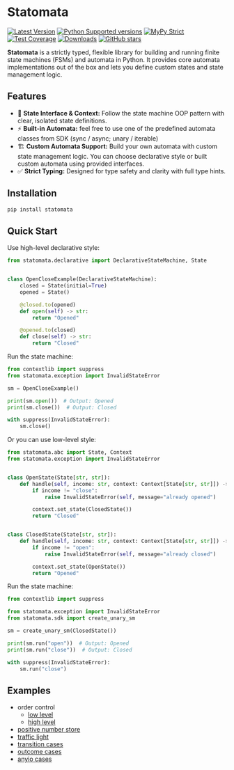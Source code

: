 # Statomata

[![Latest Version](https://img.shields.io/pypi/v/statomata.svg)](https://pypi.python.org/pypi/statomata)
[![Python Supported versions](https://img.shields.io/pypi/pyversions/statomata.svg)](https://pypi.python.org/pypi/statomata)
[![MyPy Strict](https://img.shields.io/badge/mypy-strict-blue)](https://mypy.readthedocs.io/en/stable/getting_started.html#strict-mode-and-configuration)
[![Test Coverage](https://codecov.io/gh/zerlok/statomata/branch/main/graph/badge.svg)](https://codecov.io/gh/zerlok/statomata)
[![Downloads](https://img.shields.io/pypi/dm/statomata.svg)](https://pypistats.org/packages/statomata)
[![GitHub stars](https://img.shields.io/github/stars/zerlok/statomata)](https://github.com/zerlok/statomata/stargazers)

**Statomata** is a strictly typed, flexible library for building and running finite state machines (FSMs) and automata
in Python. It provides core automata implementations out of the box and lets you define custom states and state
management logic.

## Features

- 🧠 **State Interface & Context:** Follow the state machine OOP pattern with clear, isolated state definitions.
- ⚡ **Built-in Automata:** feel free to use one of the predefined automata classes from SDK (sync / async; unary /
  iterable)
- 🏗 **Custom Automata Support:** Build your own automata with custom state management logic. You can choose declarative
  style or built custom automata using provided interfaces.
- ✅ **Strict Typing:** Designed for type safety and clarity with full type hints.

## Installation

```bash
pip install statomata
```

## Quick Start

Use high-level declarative style:

```python
from statomata.declarative import DeclarativeStateMachine, State


class OpenCloseExample(DeclarativeStateMachine):
    closed = State(initial=True)
    opened = State()

    @closed.to(opened)
    def open(self) -> str:
        return "Opened"

    @opened.to(closed)
    def close(self) -> str:
        return "Closed"
```

Run the state machine:

```python
from contextlib import suppress
from statomata.exception import InvalidStateError

sm = OpenCloseExample()

print(sm.open())  # Output: Opened
print(sm.close())  # Output: Closed

with suppress(InvalidStateError):
    sm.close()
```

Or you can use low-level style:

```python
from statomata.abc import State, Context
from statomata.exception import InvalidStateError


class OpenState(State[str, str]):
    def handle(self, income: str, context: Context[State[str, str]]) -> str:
        if income != "close":
            raise InvalidStateError(self, message="already opened")

        context.set_state(ClosedState())
        return "Closed"


class ClosedState(State[str, str]):
    def handle(self, income: str, context: Context[State[str, str]]) -> str:
        if income != "open":
            raise InvalidStateError(self, message="already closed")

        context.set_state(OpenState())
        return "Opened"
```

Run the state machine:

```python
from contextlib import suppress

from statomata.exception import InvalidStateError
from statomata.sdk import create_unary_sm

sm = create_unary_sm(ClosedState())

print(sm.run("open"))  # Output: Opened
print(sm.run("close"))  # Output: Closed

with suppress(InvalidStateError):
    sm.run("close")
```

## Examples

* order control
    * [low level](examples/state_machines/order_control_low_level.py)
    * [high level](examples/state_machines/order_control.py)
* [positive number store](examples/state_machines/positive_number_store.py)
* [traffic light](examples/state_machines/traffic_light_low_level.py)
* [transition cases](examples/state_machines/transition_cases.py)
* [outcome cases](examples/state_machines/outcome_cases.py)
* [anyio cases](examples/state_machines/anyio_cases.py)
